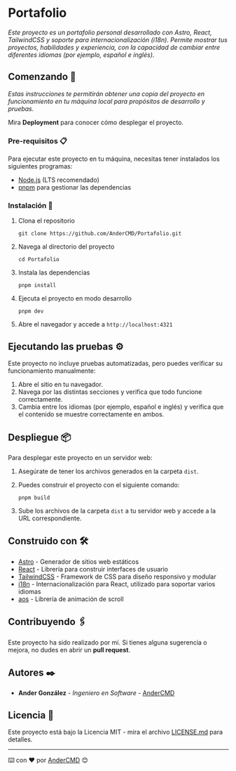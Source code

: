 # Portafolio

_Este proyecto es un portafolio personal desarrollado con Astro, React, TailwindCSS y soporte para internacionalización (i18n). Permite mostrar tus proyectos, habilidades y experiencia, con la capacidad de cambiar entre diferentes idiomas (por ejemplo, español e inglés)._

## Comenzando 🚀

_Estas instrucciones te permitirán obtener una copia del proyecto en funcionamiento en tu máquina local para propósitos de desarrollo y pruebas._

Mira **Deployment** para conocer cómo desplegar el proyecto.

### Pre-requisitos 📋

Para ejecutar este proyecto en tu máquina, necesitas tener instalados los siguientes programas:

* [Node.js](https://nodejs.org/) (LTS recomendado)
* [pnpm](https://pnpm.io/) para gestionar las dependencias

### Instalación 🔧

1. Clona el repositorio
    ```
    git clone https://github.com/AnderCMD/Portafolio.git
    ```

2. Navega al directorio del proyecto
    ```
    cd Portafolio
    ```

3. Instala las dependencias
    ```
    pnpm install
    ```

4. Ejecuta el proyecto en modo desarrollo
    ```
    pnpm dev
    ```

5. Abre el navegador y accede a `http://localhost:4321`

## Ejecutando las pruebas ⚙️

Este proyecto no incluye pruebas automatizadas, pero puedes verificar su funcionamiento manualmente:

1. Abre el sitio en tu navegador.
2. Navega por las distintas secciones y verifica que todo funcione correctamente.
3. Cambia entre los idiomas (por ejemplo, español e inglés) y verifica que el contenido se muestre correctamente en ambos.

## Despliegue 📦

Para desplegar este proyecto en un servidor web:

1. Asegúrate de tener los archivos generados en la carpeta `dist`.
2. Puedes construir el proyecto con el siguiente comando:
    ```
    pnpm build
    ```

3. Sube los archivos de la carpeta `dist` a tu servidor web y accede a la URL correspondiente.

## Construido con 🛠️

* [Astro](https://astro.build/) - Generador de sitios web estáticos
* [React](https://reactjs.org/) - Librería para construir interfaces de usuario
* [TailwindCSS](https://tailwindcss.com/) - Framework de CSS para diseño responsivo y modular
* [i18n](https://react.i18next.com/) - Internacionalización para React, utilizado para soportar varios idiomas
* [aos](https://michalsnik.github.io/aos/) - Librería de animación de scroll

## Contribuyendo 🖇️

Este proyecto ha sido realizado por mí. Si tienes alguna sugerencia o mejora, no dudes en abrir un **pull request**.

## Autores ✒️

* **Ander González** - *Ingeniero en Software* - [AnderCMD](https://github.com/AnderCMD)

## Licencia 📄

Este proyecto está bajo la Licencia MIT - mira el archivo [LICENSE.md](LICENSE.md) para detalles.

---
⌨️ con ❤️ por [AnderCMD](https://github.com/AnderCMD) 😊
